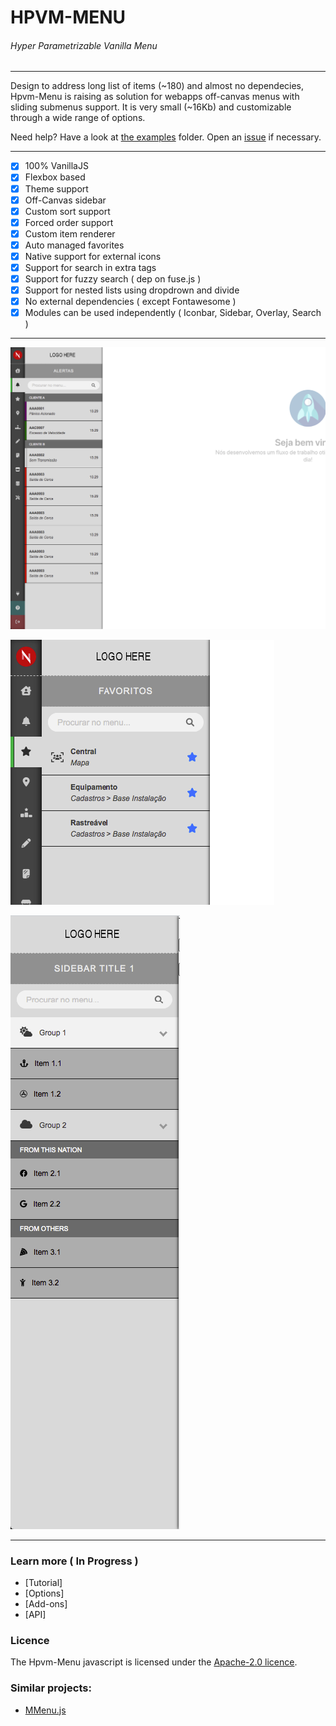 # HPVM-MENU
######  _Hyper Parametrizable Vanilla Menu_

---

Design to address long list of items (~180) and almost no dependecies, Hpvm-Menu is raising as solution for webapps off-canvas menus with sliding submenus support. It is very small (~16Kb) and customizable through a wide range of options.

Need help? Have a look at [the examples](https://github.com/drecchia/hpvm-menu/tree/master/examples) folder. Open an [issue](https://github.com/drecchia/hpvm-menu/issues) if necessary.<br />

---

- [x] 100% VanillaJS
- [x] Flexbox based
- [x] Theme support
- [x] Off-Canvas sidebar
- [x] Custom sort support
- [x] Forced order support
- [x] Custom item renderer
- [x] Auto managed favorites
- [x] Native support for external icons
- [x] Support for search in extra tags
- [x] Support for fuzzy search ( dep on fuse.js )
- [x] Support for nested lists using dropdrown and divide
- [x] No external dependencies ( except Fontawesome )
- [x] Modules can be used independently ( Iconbar, Sidebar, Overlay, Search )

---

![Item Renderer Img](imgs/hpvm1.png?raw=true "Custom Item Renderer")

![Favorites Img](imgs/hpvm2.png?raw=true "Auto Managed Favorites")

![DropDrown and Divide Support Img](imgs/hpvm3.png?raw=true "Support of levels using dropdown and divide")

--- 

### Learn more ( In Progress )

-   [Tutorial]
-   [Options]
-   [Add-ons]
-   [API]

### Licence

The Hpvm-Menu javascript is licensed under the [Apache-2.0 licence](https://raw.githubusercontent.com/drecchia/hpvm-menu/master/LICENSE).<br />


### Similar projects:

- [MMenu.js](https://mmenujs.com/)
